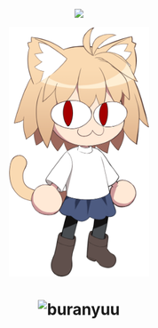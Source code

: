 <p align=center>
<a href="https://discord.com/users/827620011706155008"><img src="https://discord.c99.nl/widget/theme-3/827620011706155008.png" width=50%></a>
 </p>
 <p align="center"><img src="https://github.com/zSnails/neco-annoying/blob/master/neco.png" alt=":addi00000" width=50% /></p>
<h1 align="center">

![buranyuu](https://cdn.discordapp.com/app-icons/911928647278006282/0dcc63b859dbb39b6286fc3de16d0d0c.png?size=256)

</h1>  
